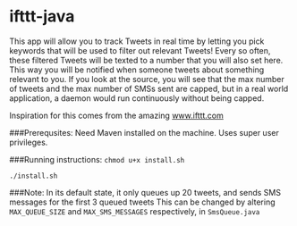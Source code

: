 ifttt-java
==========

This app will allow you to track Tweets in real time by letting
you pick keywords that will be used to filter out relevant Tweets!
Every so often, these filtered Tweets will be texted to a number that you
will also set here. This way you will be notified when someone
tweets about something relevant to you. If you look at the source, you will see
that the max number of tweets and the max number of SMSs sent are capped, but
in a real world application, a daemon would run continuously without
being capped.

Inspiration for this comes from the amazing www.ifttt.com

###Prerequsites:
Need Maven installed on the machine. Uses super user privileges.

###Running instructions:
<code>chmod u+x install.sh</code>

<code>./install.sh</code>

###Note:
In its default state, it only queues up 20 tweets, and sends SMS messages for the first 3 queued tweets
This can be changed by altering <code>MAX_QUEUE_SIZE</code> and <code>MAX_SMS_MESSAGES</code> respectively, in
```SmsQueue.java```

